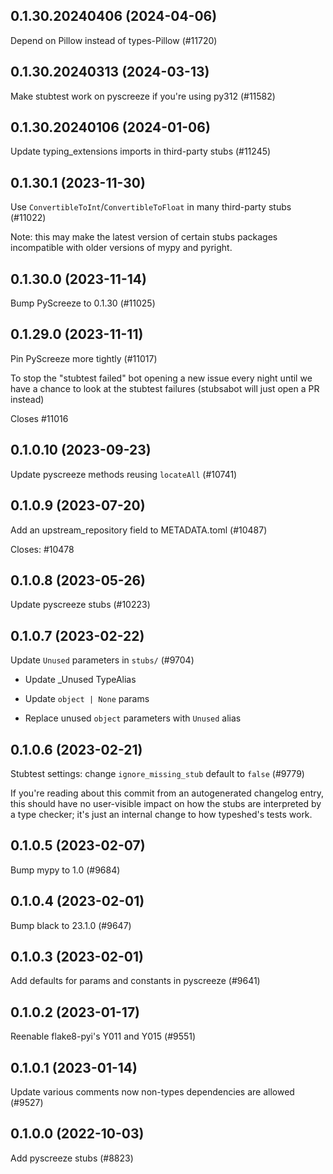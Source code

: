 ## 0.1.30.20240406 (2024-04-06)

Depend on Pillow instead of types-Pillow (#11720)

## 0.1.30.20240313 (2024-03-13)

Make stubtest work on pyscreeze if you're using py312 (#11582)

## 0.1.30.20240106 (2024-01-06)

Update typing_extensions imports in third-party stubs (#11245)

## 0.1.30.1 (2023-11-30)

Use `ConvertibleToInt`/`ConvertibleToFloat` in many third-party stubs (#11022)

Note: this may make the latest version of certain stubs packages incompatible with older versions of mypy and pyright.

## 0.1.30.0 (2023-11-14)

Bump PyScreeze to 0.1.30 (#11025)

## 0.1.29.0 (2023-11-11)

Pin PyScreeze more tightly (#11017)

To stop the "stubtest failed" bot opening a new issue every night until we have a chance to look at the stubtest failures (stubsabot will just open a PR instead)

Closes #11016

## 0.1.0.10 (2023-09-23)

Update pyscreeze methods reusing `locateAll` (#10741)

## 0.1.0.9 (2023-07-20)

Add an upstream_repository field to METADATA.toml (#10487)

Closes: #10478

## 0.1.0.8 (2023-05-26)

Update pyscreeze stubs (#10223)

## 0.1.0.7 (2023-02-22)

Update `Unused` parameters in `stubs/` (#9704)

* Update _Unused TypeAlias

* Update `object | None` params

* Replace unused `object` parameters with `Unused` alias

## 0.1.0.6 (2023-02-21)

Stubtest settings: change `ignore_missing_stub` default to `false` (#9779)

If you're reading about this commit from an autogenerated changelog entry, this should have no user-visible impact on how the stubs are interpreted by a type checker; it's just an internal change to how typeshed's tests work.

## 0.1.0.5 (2023-02-07)

Bump mypy to 1.0 (#9684)

## 0.1.0.4 (2023-02-01)

Bump black to 23.1.0 (#9647)

## 0.1.0.3 (2023-02-01)

Add defaults for params and constants in pyscreeze (#9641)

## 0.1.0.2 (2023-01-17)

Reenable flake8-pyi's Y011 and Y015 (#9551)

## 0.1.0.1 (2023-01-14)

Update various comments now non-types dependencies are allowed (#9527)

## 0.1.0.0 (2022-10-03)

Add pyscreeze stubs (#8823)

